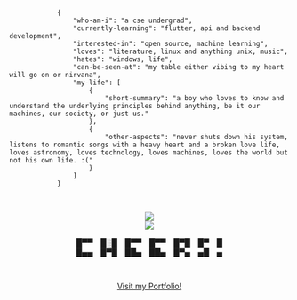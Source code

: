<p align="center">
    <pre>
        <code class="language-json">
            {
                "who-am-i": "a cse undergrad",
                "currently-learning": "flutter, api and backend development",
                "interested-in": "open source, machine learning",
                "loves": "literature, linux and anything unix, music",
                "hates": "windows, life",
                "can-be-seen-at": "my table either vibing to my heart will go on or nirvana",
                "my-life": [
                    {
                        "short-summary": "a boy who loves to know and understand the underlying principles behind anything, be it our machines, our society, or just us."
                    },
                    {
                        "other-aspects": "never shuts down his system, listens to romantic songs with a heavy heart and a broken love life, loves astronomy, loves technology, loves machines, loves the world but not his own life. :("
                    }
                ]
            }
        </code>
    </pre>
    <p align="center">
    <img src="https://enihmv5bm33qwsq.m.pipedream.net/?username=danger-ahead"><br>
    <img src="https://github-readme-stats.vercel.app/api?username=danger-ahead&&layout=compact&count_private=true&show_icons=true&hide_border=true&include_all_commits=true&bg_color=0D1117&title_color=FFFFFF&text_color=FFFFFF&icon_color=FFFFFF"/>
    </p>
    <p align="center">
        █▀▀ █░█ █▀▀ █▀▀ █▀█ █▀ █<br>
        █▄▄ █▀█ ██▄ ██▄ █▀▄ ▄█ ▄
    </p><br>
    <p align="center"><a href="https://shourya.vercel.app">Visit my Portfolio!</a></p>
</p>